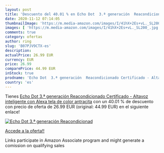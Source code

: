 ```yaml
---
layout: post
title: 'Descuento del 40.01 % en Echo Dot  3.ª generación  Reacondicionad'
date: 2020-11-12 07:14:05
thumbnailImage: 'https://m.media-amazon.com/images/I/41hX+2Es+vL._SL200_.jpg'
images: [ 'https://m.media-amazon.com/images/I/41hX+2Es+vL._SL200_.jpg' ]
comments: true
category: ofertas
author: ring
slug: 'B07PJV9CTX-es'
description:
actualPrice: 26.99 EUR
currency: EUR
price: 26.99
comparePrice: 44.99 EUR
inStock: true
prodname: 'Echo Dot  3.ª generación  Reacondicionado Certificado - Altavoz inteligente con Alexa  tela de color antracita'
country: 'es'
---
```


Tienes [Echo Dot  3.ª generación  Reacondicionado Certificado - Altavoz inteligente con Alexa  tela de color antracita](https://www.amazon.es/dp/B07PJV9CTX/?tag=tolees-21) con un 40.01 % de descuento con precio de oferta de 26.99 EUR (original: 44.99 EUR) en el siguiente enlace!

[![Echo Dot  3.ª generación  Reacondicionad](https://m.media-amazon.com/images/I/41hX+2Es+vL._SL200_.jpg)](https://www.amazon.es/dp/B07PJV9CTX/?tag=tolees-21)

[Accede a la oferta!!](https://www.amazon.es/dp/B07PJV9CTX/?tag=tolees-21)

Links participate in Amazon Associate program and might generate a comission on qualifying sales


